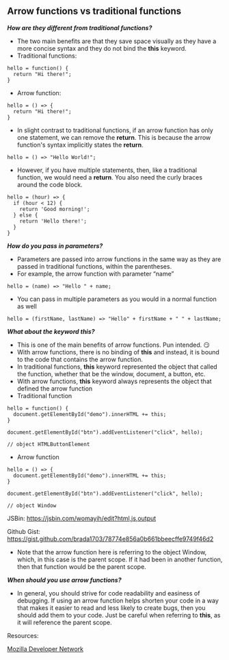 
## Arrow functions vs traditional functions

**_How are they different from traditional functions?_**



*   The two main benefits are that they save space visually as they have a more concise syntax and they do not bind the **this** keyword.
*   Traditional functions:

```
hello = function() {
  return "Hi there!";
}
```


*   Arrow function:

```
hello = () => {
  return "Hi there!";
}
```


*   In slight contrast to traditional functions, if an arrow function has only one statement, we can remove the **return**. This is because the arrow function's syntax implicitly states the **return**.

```
hello = () => "Hello World!";
```

*   However, if you have multiple statements, then, like a traditional function, we would need a **return**. You also need the curly braces around the code block.

```
hello = (hour) => {
  if (hour < 12) {
    return 'Good morning!';
  } else {
    return 'Hello there!';
  }
}
```


**_How do you pass in parameters?_**

*   Parameters are passed into arrow functions in the same way as they are passed in traditional functions, within the parentheses.
*   For example, the arrow function with parameter “name”

```
hello = (name) => "Hello " + name;
```


*   You can pass in multiple parameters as you would in a normal function as well

```
hello = (firstName, lastName) => "Hello" + firstName + " " + lastName;
```



**_What about the keyword this?_**



*   This is one of the main benefits of arrow functions. Pun intended. 😏
*   With arrow functions, there is no binding of **this** and instead, it is bound to the code that contains the arrow function.
*   In traditional functions, **this** keyword represented the object that called the function, whether that be the window, document, a button, etc.
*   With arrow functions, **this** keyword always represents the object that defined the arrow function
*   Traditional function

```
hello = function() {
  document.getElementById("demo").innerHTML += this;
}

document.getElementById("btn").addEventListener("click", hello);

// object HTMLButtonElement

```


*   Arrow function

```
hello = () => {
  document.getElementById("demo").innerHTML += this;
}

document.getElementById("btn").addEventListener("click", hello);

// object Window

```

JSBin: https://jsbin.com/womayih/edit?html,js,output

Github Gist: https://gist.github.com/brada1703/78774e856a0b661bbeecffe9749f46d2

*   Note that the arrow function here is referring to the object Window, which, in this case is the parent scope. If it had been in another function, then that function would be the parent scope.

**_When should you use arrow functions?_**


*   In general, you should strive for code readability and easiness of debugging. If using an arrow function helps shorten your code in a way that makes it easier to read and less likely to create bugs, then you should add them to your code. Just be careful when referring to **this**, as it will reference the parent scope.

Resources: 

[Mozilla Developer Network](https://developer.mozilla.org/en-US/docs/Web/JavaScript/Reference/Functions/Arrow_functions)
